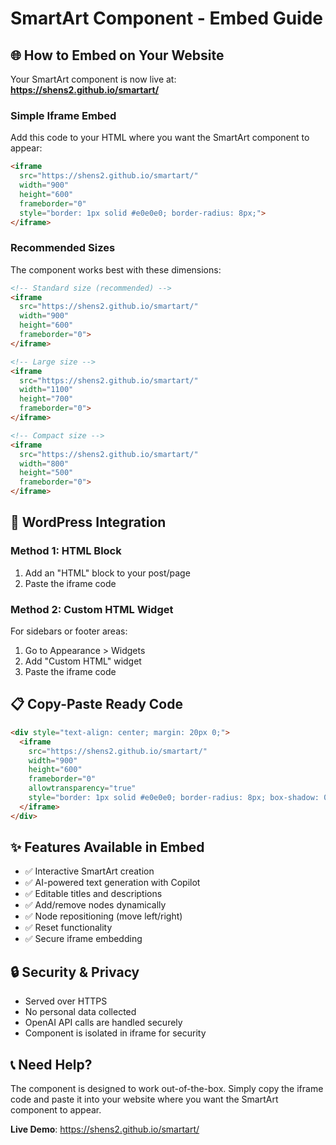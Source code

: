 # SmartArt Component - Embed Guide

## 🌐 **How to Embed on Your Website**

Your SmartArt component is now live at: **https://shens2.github.io/smartart/**

### **Simple Iframe Embed**

Add this code to your HTML where you want the SmartArt component to appear:

```html
<iframe 
  src="https://shens2.github.io/smartart/" 
  width="900" 
  height="600" 
  frameborder="0"
  style="border: 1px solid #e0e0e0; border-radius: 8px;">
</iframe>
```

### **Recommended Sizes**

The component works best with these dimensions:

```html
<!-- Standard size (recommended) -->
<iframe 
  src="https://shens2.github.io/smartart/" 
  width="900" 
  height="600" 
  frameborder="0">
</iframe>

<!-- Large size -->
<iframe 
  src="https://shens2.github.io/smartart/" 
  width="1100" 
  height="700" 
  frameborder="0">
</iframe>

<!-- Compact size -->
<iframe 
  src="https://shens2.github.io/smartart/" 
  width="800" 
  height="500" 
  frameborder="0">
</iframe>
```

## 🔧 **WordPress Integration**

### **Method 1: HTML Block**
1. Add an "HTML" block to your post/page
2. Paste the iframe code

### **Method 2: Custom HTML Widget**
For sidebars or footer areas:
1. Go to Appearance > Widgets
2. Add "Custom HTML" widget
3. Paste the iframe code

## 📋 **Copy-Paste Ready Code**

```html
<div style="text-align: center; margin: 20px 0;">
  <iframe 
    src="https://shens2.github.io/smartart/" 
    width="900" 
    height="600" 
    frameborder="0"
    allowtransparency="true"
    style="border: 1px solid #e0e0e0; border-radius: 8px; box-shadow: 0 2px 8px rgba(0,0,0,0.1);">
  </iframe>
</div>
```

## ✨ **Features Available in Embed**

- ✅ Interactive SmartArt creation
- ✅ AI-powered text generation with Copilot
- ✅ Editable titles and descriptions  
- ✅ Add/remove nodes dynamically
- ✅ Node repositioning (move left/right)
- ✅ Reset functionality
- ✅ Secure iframe embedding

## 🔒 **Security & Privacy**

- Served over HTTPS
- No personal data collected
- OpenAI API calls are handled securely
- Component is isolated in iframe for security

## 📞 **Need Help?**

The component is designed to work out-of-the-box. Simply copy the iframe code and paste it into your website where you want the SmartArt component to appear.

**Live Demo**: https://shens2.github.io/smartart/
